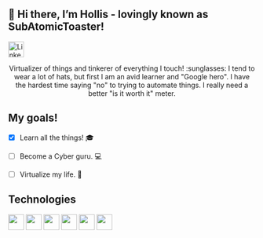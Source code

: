 ## 👋 Hi there, I’m Hollis - lovingly known as SubAtomicToaster!


<p align="left">
  <a href=" www.linkedin.com/in/henderson-hollis"><img alt="LinkedIn" title="LinkedIn" height="32" width="32" src="https://unpkg.com/simple-icons@latest/icons/linkedin.svg"></a>
</p>


<p align="center">
Virtualizer of things and tinkerer of everything I touch! :sunglasses: I tend to wear a lot of hats, but first I am an avid learner and "Google hero".
I have the hardest time saying "no" to trying to automate things. I really need a better "is it worth it" meter. 
</p>

## My goals! 
- [x] Learn all the things! :mortar_board:

- [ ] Become a Cyber guru. :computer:

- [ ] Virtualize my life. :file_folder:

## Technologies 
<p align="left">
<img height="32" width="32" src="https://unpkg.com/simple-icons@latest/icons/python.svg" /> 
<img height="32" width="32" src="https://unpkg.com/simple-icons@latest/icons/powershell.svg" />
<img height="32" width="32" src="https://unpkg.com/simple-icons@4.21.0/icons/linux.svg" />
<img height="32" width="32" src="https://unpkg.com/simple-icons@4.21.0/icons/windows.svg" />
<img height="32" width="32" src="https://unpkg.com/simple-icons@4.21.0/icons/raspberrypi.svg" />
<img height="32" width="32" src="https://unpkg.com/simple-icons@4.21.0/icons/vmware.svg" />
</p>
